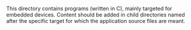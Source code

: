 This directory contains programs (written in C), mainly targeted for embedded devices.
Content should be added in child directories named after the specific target for which the application source files are meant.
